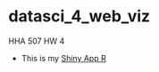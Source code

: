 # datasci_4_web_viz
HHA 507 HW 4
* This is my [Shiny App R](https://ba0tb1-megan-le.shinyapps.io/RShiny_Texas/)
